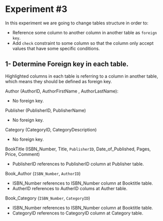 # Experiment #3
In this experiment we are going to change tables structure in order to:
- Reference some column to another column in another table as `foreign key`. 
- Add `check` constraint to some column so that the column
 only accept values that have some specific conditions. 


## 1- Determine Foreign key in each table.

Highlighted columns in each table is referring to a column in another
table, which means they should be defined as foreign key.

Author (AuthorID, AuthorFirstName , AuthorLastName):
- No foreign key.

Publisher (PublisherID, PublisherName)
- No foreign key.

Category (CategoryID, CategoryDescription)
- No foreign key.

BookTitle (ISBN_Number, Title, `PublisherID`, Date_of_Published, Pages, Price, Comment)
- PublisherID references to PublisherID column at Publisher
table.

Book_Author (`ISBN_Number`, `AuthorID`)
- ISBN_Number references to ISBN_Number column at
Booktitle table.
- AutherID references to AutherID colums at Auther table.

Book_Category (`ISBN_Number`, `CategoryID`)
- ISBN_Number references to ISBN_Number column at
Booktitle table.
- CategoryID references to CategoryID column at Category
table. 